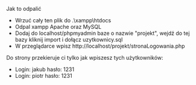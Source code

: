 Jak to odpalić

- Wrzuć cały ten plik do .\xampp\htdocs
- Odpal xampp Apache oraz MySQL
- Dodaj do localhost/phpmyadmin baze o nazwie "projekt", wejdź do tej bazy kliknij import i dołącz uzytkownicy.sql
- W przeglądarce wpisz http://localhost/projekt/stronaLogowania.php

Do strony przekieruje ci tylko jak wpiszesz tych użytkowników:

- Login: jakub  hasło: 1231
- Login: piotr  hasło: 1231
